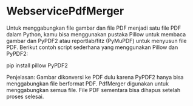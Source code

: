 # WebservicePdfMerger

Untuk menggabungkan file gambar dan file PDF menjadi satu file PDF dalam Python, kamu bisa menggunakan pustaka Pillow untuk membaca gambar dan PyPDF2 atau reportlab/fitz (PyMuPDF) untuk menyusun file PDF. Berikut contoh script sederhana yang menggunakan Pillow dan PyPDF2:


pip install pillow PyPDF2

Penjelasan:
Gambar dikonversi ke PDF dulu karena PyPDF2 hanya bisa menggabungkan file berformat PDF.
PdfMerger digunakan untuk menggabungkan semua file.
File PDF sementara bisa dihapus setelah proses selesai.